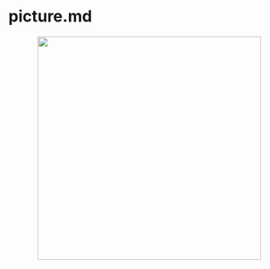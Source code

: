 # picture.md


<p align="center">
  <img src="https://github.com/user-attachments/assets/105fbf59-b335-458b-9dd2-87b56d0b5de1" width="400"/>
</p>

